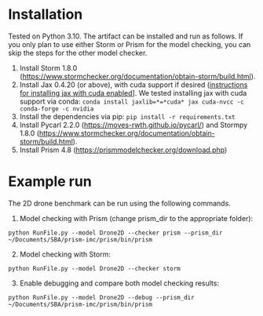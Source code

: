 # Installation

Tested on Python 3.10. The artifact can be installed and run as follows. If you only plan to use either Storm or Prism
for the model checking, you can skip the steps for the other model checker.

1. Install Storm 1.8.0 (https://www.stormchecker.org/documentation/obtain-storm/build.html).
2. Install Jax 0.4.20 (or above), with cuda support if
   desired ([instructions for installing jax with cuda enabled](https://jax.readthedocs.io/en/latest/installation.html)].
   We tested installing jax with cuda support via conda:
   ```conda install jaxlib=*=*cuda* jax cuda-nvcc -c conda-forge -c nvidia```
3. Install the dependencies via pip:
   ```pip install -r requirements.txt```
4. Install Pycarl 2.2.0 (https://moves-rwth.github.io/pycarl/) and Stormpy
   1.8.0 (https://www.stormchecker.org/documentation/obtain-storm/build.html).
5. Install Prism 4.8 (https://prismmodelchecker.org/download.php)

# Example run

The 2D drone benchmark can be run using the following commands.

1. Model checking with Prism (change prism_dir to the appropriate folder):

```python RunFile.py --model Drone2D --checker prism --prism_dir ~/Documents/SBA/prism-imc/prism/bin/prism```

2. Model checking with Storm:

```python RunFile.py --model Drone2D --checker storm```

3. Enable debugging and compare both model checking results:

```python RunFile.py --model Drone2D --debug --prism_dir ~/Documents/SBA/prism-imc/prism/bin/prism```